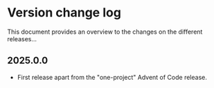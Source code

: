 # Version change log
This document provides an overview to the changes on the different releases...

## 2025.0.0
* First release apart from the "one-project" Advent of Code release.
